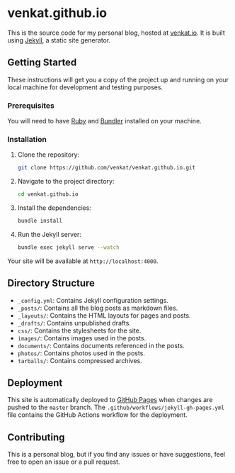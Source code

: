 # venkat.github.io

This is the source code for my personal blog, hosted at [venkat.io](https://venkat.io). It is built using [Jekyll](https://jekyllrb.com/), a static site generator.

## Getting Started

These instructions will get you a copy of the project up and running on your local machine for development and testing purposes.

### Prerequisites

You will need to have [Ruby](https://www.ruby-lang.org/en/documentation/installation/) and [Bundler](https://bundler.io/) installed on your machine.

### Installation

1.  Clone the repository:
    ```bash
    git clone https://github.com/venkat/venkat.github.io.git
    ```
2.  Navigate to the project directory:
    ```bash
    cd venkat.github.io
    ```
3.  Install the dependencies:
    ```bash
    bundle install
    ```
4.  Run the Jekyll server:
    ```bash
    bundle exec jekyll serve --watch
    ```

Your site will be available at `http://localhost:4000`.

## Directory Structure

*   `_config.yml`: Contains Jekyll configuration settings.
*   `_posts/`: Contains all the blog posts as markdown files.
*   `_layouts/`: Contains the HTML layouts for pages and posts.
*   `_drafts/`: Contains unpublished drafts.
*   `css/`: Contains the stylesheets for the site.
*   `images/`: Contains images used in the posts.
*   `documents/`: Contains documents referenced in the posts.
*   `photos/`: Contains photos used in the posts.
*   `tarballs/`: Contains compressed archives.

## Deployment

This site is automatically deployed to [GitHub Pages](https://pages.github.com/) when changes are pushed to the `master` branch. The `.github/workflows/jekyll-gh-pages.yml` file contains the GitHub Actions workflow for the deployment.

## Contributing

This is a personal blog, but if you find any issues or have suggestions, feel free to open an issue or a pull request.